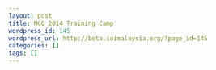 ```yaml
---
layout: post
title: MCO 2014 Training Camp
wordpress_id: 145
wordpress_url: http://beta.ioimalaysia.org/?page_id=145
categories: []
tags: []
---
```



